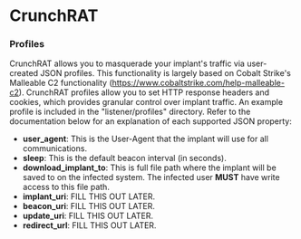 # CrunchRAT

### Profiles
CrunchRAT allows you to masquerade your implant's traffic via user-created JSON profiles. This functionality is largely based on Cobalt Strike's Malleable C2 functionality (https://www.cobaltstrike.com/help-malleable-c2). CrunchRAT profiles allow you to set HTTP response headers and cookies, which provides granular control over implant traffic. An example profile is included in the "listener/profiles" directory. Refer to the documentation below for an explanation of each supported JSON property:

* **user_agent**: This is the User-Agent that the implant will use for all communications.
* **sleep**: This is the default beacon interval (in seconds).
* **download_implant_to**: This is full file path where the implant will be saved to on the infected system. The infected user **MUST** have write access to this file path.
* **implant_uri**: FILL THIS OUT LATER.
* **beacon_uri**: FILL THIS OUT LATER.
* **update_uri**: FILL THIS OUT LATER.
* **redirect_url**: FILL THIS OUT LATER.
